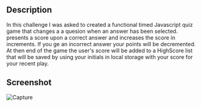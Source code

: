 ## Description
In this challenge I was asked to created a functional timed Javascript quiz game that changes a a quesion when an answer has been selected. presents a score upon a correct answer and increases the score in increments. If you ge an incorrect answer your points will be decremented. At then end of the game the user's score will be added to a HighScore list that will be saved by using your initials in local storage with your score for your recent play.

## Screenshot
![Capture](https://github.com/Goobergreve09/js-javascript-quiz/assets/143923830/4af1f60d-e77a-4117-9fb3-c98c9894555e)
